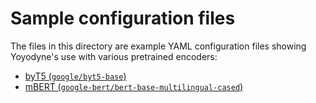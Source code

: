 # Sample configuration files

The files in this directory are example YAML configuration files showing
Yoyodyne's use with various pretrained encoders:

-   [byT5 (`google/byt5-base`)](https://huggingface.co/google/byt5-base)
-   [mBERT
    (`google-bert/bert-base-multilingual-cased`)](https://huggingface.co/google-bert/bert-base-multilingual-cased)
